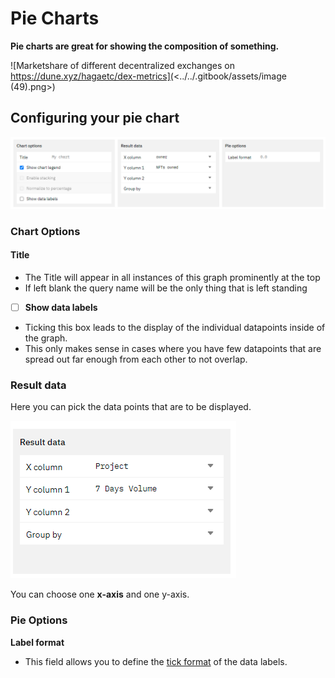 # Pie Charts

**Pie charts are great for showing the composition of something.**

![Marketshare of different decentralized exchanges on https://dune.xyz/hagaetc/dex-metrics](<../../.gitbook/assets/image (49).png>)

## Configuring your pie chart

![](<../../.gitbook/assets/image (53).png>)

### Chart Options

#### Title

* The Title will appear in all instances of this graph prominently at the top
* If left blank the query name will be the only thing that is left standing

<!---->

* [ ] **Show data labels**

<!---->

* Ticking this box leads to the display of the individual datapoints inside of the graph.
* This only makes sense in cases where you have few datapoints that are spread out far enough from each other to not overlap.

### Result data

Here you can pick the data points that are to be displayed.

![The configuration for the chart above](<../../.gitbook/assets/image (33).png>)

You can choose one **x-axis** and one y-axis.

### Pie Options

**Label format**

* This field allows you to define the [tick format](https://docs.dune.xyz/duneapp/visualizations#tick-formats) of the data labels.
